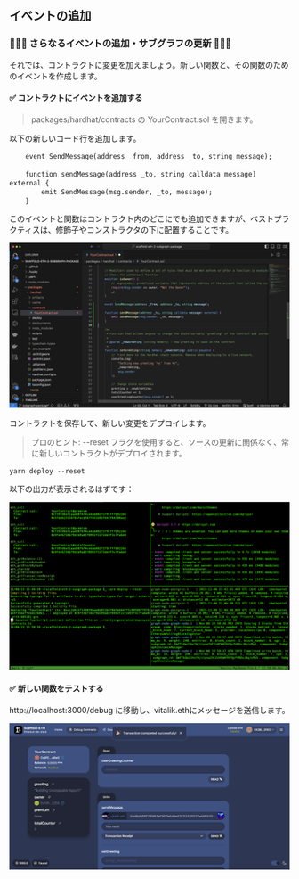 ## イベントの追加

### 🧑🏼‍💻 さらなるイベントの追加・サブグラフの更新 👩🏽‍💻

それでは、コントラクトに変更を加えましょう。新しい関数と、その関数のためのイベントを作成します。

#### ✅ コントラクトにイベントを追加する

> packages/hardhat/contracts の YourContract.sol を開きます。

以下の新しいコード行を追加します。

```
    event SendMessage(address _from, address _to, string message);

    function sendMessage(address _to, string calldata message) external {
        emit SendMessage(msg.sender, _to, message);
    }
```

このイベントと関数はコントラクト内のどこにでも追加できますが、ベストプラクティスは、修飾子やコンストラクタの下に配置することです。

![](1_1_1.png)

コントラクトを保存して、新しい変更をデプロイします。

> プロのヒント: --reset フラグを使用すると、ソースの更新に関係なく、常に新しいコントラクトがデプロイされます。

```
yarn deploy --reset
```

以下の出力が表示されるはずです：

![](1_1_2.png)

#### ✅ 新しい関数をテストする

http://localhost:3000/debug に移動し、vitalik.ethにメッセージを送信します。

![](1_1_3.png)
